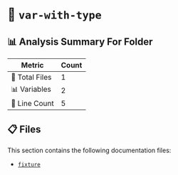 # 📁 `var-with-type`

## 📊 Analysis Summary For Folder

| Metric | Count |
|--------|-------|
| 📁 Total Files | 1 |
| 📊 Variables | 2 |
| 🔢 Line Count | 5 |


## 📋 Files

This section contains the following documentation files:

- [`fixture`](./fixture.md)